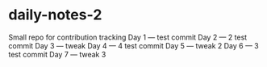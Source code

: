 # daily-notes-2
Small repo for contribution tracking
Day 1 — test commit
Day 2 — 2 test commit
Day 3 — tweak
Day 4 — 4 test commit
Day 5 — tweak 2
Day 6 — 3 test commit
Day 7 — tweak 3

